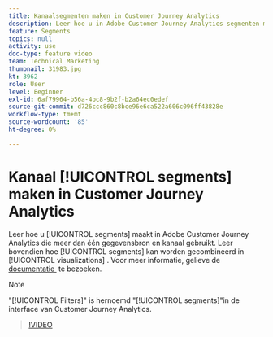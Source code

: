 ```yaml
---
title: Kanaalsegmenten maken in Customer Journey Analytics
description: Leer hoe u in Adobe Customer Journey Analytics segmenten maakt die meer dan één gegevensbron en kanaal gebruiken. Leer bovendien hoe de segmenten in visualisaties kunnen worden gecombineerd.
feature: Segments
topics: null
activity: use
doc-type: feature video
team: Technical Marketing
thumbnail: 31983.jpg
kt: 3962
role: User
level: Beginner
exl-id: 6af79964-b56a-4bc8-9b2f-b2a64ec0edef
source-git-commit: d726ccc860c8bce96e6ca522a606c096ff43828e
workflow-type: tm+mt
source-wordcount: '85'
ht-degree: 0%

---
```


# Kanaal [!UICONTROL segments] maken in Customer Journey Analytics

Leer hoe u [!UICONTROL segments] maakt in Adobe Customer Journey Analytics die meer dan één gegevensbron en kanaal gebruikt. Leer bovendien hoe [!UICONTROL segments] kan worden gecombineerd in [!UICONTROL visualizations] . Voor meer informatie, gelieve de [&#x200B; documentatie &#x200B;](https://experienceleague.adobe.com/nl/docs/analytics-platform/using/cja-components/cja-segments/filters-overview) te bezoeken.

>[!NOTE]
>
> &quot;[!UICONTROL Filters]&quot; is hernoemd &quot;[!UICONTROL segments]&quot;in de interface van Customer Journey Analytics.

>[!VIDEO](https://video.tv.adobe.com/v/31983/?quality=12&learn=on)
